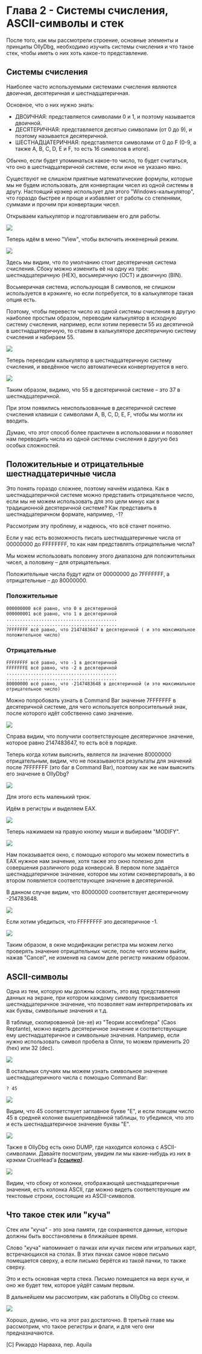 # Глава 2 - Системы счисления, ASCII-символы и стек

После того, как мы рассмотрели строение, основные элементы и принципы OllyDbg, необходимо изучить системы счисления и что такое стек, чтобы иметь о них хоть какое-то представление.

## Системы счисления

Наиболее часто используемыми системами счисления являются двоичная, десятеричная и шестнадцатеричная.

Основное, что о них нужно знать:

*   ДВОИЧНАЯ: представляется символами 0 и 1, и поэтому называется двоичной.
*   ДЕСЯТЕРИЧНАЯ: представляется десятью символами (от 0 до 9), и поэтому называется десятеричной.
*   ШЕСТНАДЦАТЕРИЧНАЯ: представляется символами от 0 до F (0-9, а также A, B, C, D, E и F, то есть 16 символов в итоге).

Обычно, если будет упоминаться какое-то число, то будет считаться, что оно в шестнадцатеричной системе, если иное не указано явно.

Существуют не слишком приятные математические формулы, которые мы не будем использовать, для конвертации чисел из одной системы в другу. Настоящий крэкер использует для этого "Windows-калькулятор", что гораздо быстрее и проще и избавляет от работы со степенями, суммами и прочим при конвертации чисел.

Открываем калькулятор и подготавливаем его для работы.

![](img/2/1.png)

Теперь идём в меню "View", чтобы включить инженерный режим.

![](img/2/3.png)

Здесь мы видим, что по умолчанию стоит десятеричная система счисления. Сбоку можно изменить её на одну из трёх: шестнадцатеричную (HEX), восьмеричную (OCT) и двоичную (BIN).

Восьмеричная система, использующая 8 символов, не слишком используется в крэкинге, но если потребуется, то в калькуляторе такая опция есть.

Поэтому, чтобы перевести число из одной системы счисления в другую наиболее простым образом, переводим калькулятор в исходную систему счисления, например, если хотим перевести 55 из десятичной в шестнадцатеричную, то ставим в калькуляторе десятеричную систему счисления и набираем 55.

![](img/2/5.png)

Теперь переводим калькулятор в шестнадцатеричную систему счисления, и введённое число автоматически конвертируется в него.

![](img/2/7.png)

Таким образом, видимо, что 55 в десятеричной системе – это 37 в шестнадцатеричной.

При этом появились неиспользованные в десятеричной системе счисления клавиши с символами A, B, C, D, E, F, чтобы мы могли их вводить.

Думаю, что этот способ более практичен в использовании и позволяет нам переводить числа из одной системы счисления в другую без особых сложностей.

## Положительные и отрицательные шестнадцатеричные числа

Это понять гораздо сложнее, поэтому начнём издалека. Как в шестнадцатеричной системе можно представить отрицательное число, если мы не можем использовать для это цели минус как в традиционной десятеричной системе? Как представить в шестнадцатеричном формате, например, -1?

Рассмотрим эту проблему, и надеюсь, что всё станет понятно.

Если у нас есть возможность писать шестнадцатеричные числа от 00000000 до FFFFFFFF, то как нам представлять отрицательные числа?

Мы можем использовать половину этого диапазона для положительных чисел, а половину – для отрицательных.

Положительные числа будут идти от 00000000 до 7FFFFFFF, а отрицательные – до 80000000.

### Положительные

```
000000000 всё равно, что 0 в десятеричной
000000001 всё равно, что 1 в десятеричной
.........................................
.........................................
7FFFFFFF всё равно, что 2147483647 в десятеричной ( и это максимальное положительное число)
```

### Отрицательные

```
FFFFFFFF всё равно, что -1 в десятеричной
FFFFFFFE всё равно, что -2 в десятеричной
.........................................
.........................................
80000000 всё равно, что -2147483648 в десятеричной (и это максимальное отрицательное число)
```

Можно попробовать узнать в Command Bar значение 7FFFFFFF в десятеричной системе, для чего используется вопросительный знак, после которого идёт собственно само значение.

![](img/2/9.png)

Справа видим, что получили соответствующее десятеричное значение, которое равно 2147483647, то есть всё в порядке.

Теперь когда хотим выяснить, является ли значение 80000000 отрицательным, видим, что не показываются результаты для значений после 7FFFFFFF (это баг в Command Bar), поэтому как же нам выяснить его значение в OllyDbg?

![](img/2/11.png)

Для этого есть маленький трюк.

Идём в регистры и выделяем EAX.

![](img/2/13.png)

Теперь нажимаем на правую кнопку мыши и выбираем "MODIFY".

![](img/2/15.png)

Нам показывается окно, с помощью которого мы можем поместить в EAX нужное нам значение, хотя также это окно полезно для совершения различного рода конверсий. В первом поле задаётся шестнадцатеричное значение, которое мы хотим сконвертировать, а во втором появляется соответствующее значение в десятеричной.

В данном случае видим, что 80000000 соответствует десятеричному -214783648.

![](img/2/17.png)

Если хотим убедиться, что FFFFFFFF это десятеричное -1.

![](img/2/19.png)

Таким образом, в окне модификации регистра мы можем легко проверять значение отрицательных числе, после чего можем выйти, нажав "Cancel", не изменив на самом деле регистр никаким образом.

## ASCII-символы

Одна из тем, которую мы должны освоить, это вид представления данных на экране, при котором каждому символу присваивается шестнадцатеричное значение, что позволяет нам интерпретировать их как буквы, символьные значения и т.д.

В таблице, скопированной (хе-хе) из "Теории ассемблера" (Caos Reptante), можно видеть десятеричное значение и соответствующие ему шестнадцатеричное и символьные значения. Например, если нужно использовать символ пробела в Олли, то можем применить 20 (hex) или 32 (dec).

![](img/2/14.png)

В остальных случаях мы можем узнать символьное значение шестнадцатеричного числа с помощью Command Bar:

`? 45`

![](img/2/21.png)

Видим, что 45 соответствует заглавное букве "E", и если поищем число 45 в средней колонке вышеприведённой таблицы, то убедимся, что это и есть шестнадцатеричное значение буквы "E".

![](img/2/15.png)

Также в OllyDbg есть окно DUMP, где находится колонка с ASCII-символами. Давайте посмотрим, увидим ли мы какие-нибудь из них в крэкми CrueHead’а ***\[[ссылка](files/1/ollydbg01-Crackme.7z)\]***.

![](img/2/23.png)

Видим, что сбоку от колонки, отображающей шестнадцатеричные значения, есть колонка ASCII, где можно видеть соответствующие им текстовые строки, состоящие из ASCII-символов.

## Что такое стек или "куча"

Стек или "куча" - это зона памяти, где сохраняются данные, которые должны быть восстановлены в ближайшее время.

Слово "куча" напоминает о пачках или кучах писем или игральных карт, встречающихся на столах. В этих пачках самое новое письмо помещается сверху, а если письмо берётся из такой пачки, то также сверху.

Это и есть основная черта стека. Письмо помещается на верх кучи, и оно же будет тем, которое уйдёт самым первым.

В дальнейшем мы рассмотрим, как работать в OllyDbg со стеком.

![](img/2/25.png)

Хорошо, думаю, что на этот раз достаточно. В третьей главе мы рассмотрим, что такое регистры и флаги, и для чего они предназначаются.

\[C\] Рикардо Нарваха, пер. Aquila
